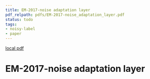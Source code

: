 ```yaml
---
title: EM-2017-noise adaptation layer
pdf_relpath: pdfs/EM-2017-noise_adaptation_layer.pdf
status: todo
tags:
- noisy-label
- paper
---
```


[local pdf](../../../pdfs/EM-2017-noise_adaptation_layer.pdf)

# EM-2017-noise adaptation layer
